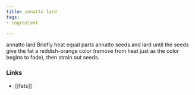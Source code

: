 ```yaml
---
title: annatto lard
tags:
- ingredient

---
```

annatto lard Briefly heat equal parts annatto seeds and lard until the seeds give the fat a reddish-orange color (remove from heat just as the color begins to fade), then strain out seeds.

### Links

* [[fats]]
